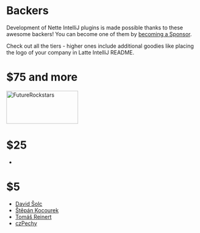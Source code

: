 # Backers

Development of Nette IntelliJ plugins is made possible thanks to these awesome backers!
You can become one of them by [becoming a Sponsor](https://github.com/sponsors/mesour).

Check out all the tiers - higher ones include additional goodies like placing
the logo of your company in Latte IntelliJ README.

# $75 and more

<a href="https://www.futurerockstars.cz/"><img src="https://i.imgur.com/lUsFO7X.png" alt="FutureRockstars" width="188" height="86"></a>

# $25

-

# $5

* [David Šolc](https://solc.dev/)
* [Štěpán Kocourek](https://github.com/stpnkcrk)
* [Tomáš Reinert](https://github.com/ReinertTomas)
* [czPechy](https://github.com/czPechy)
